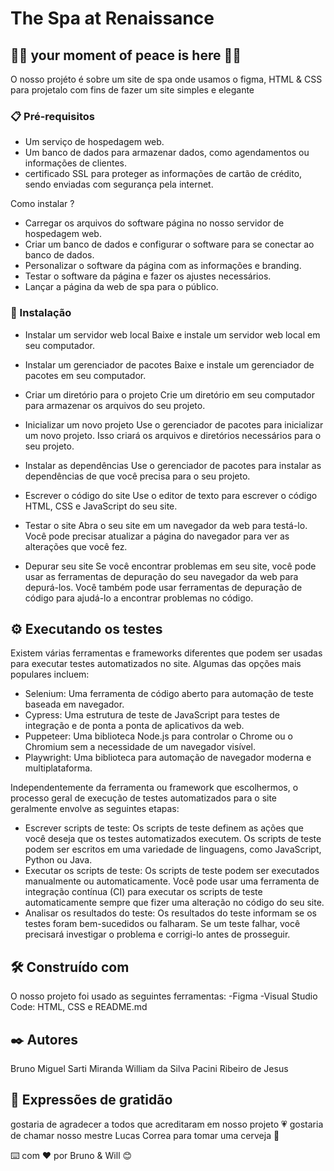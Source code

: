 <!-- titulo -->
#  The Spa at Renaissance 
## 💆‍♂️ your moment of peace is here 💆‍♀️
O nosso projéto é sobre um site de spa onde usamos o figma, HTML & CSS para projetalo com fins de fazer um site simples e elegante

<!-- pré-requisitos -->
### 📋 Pré-requisitos
- Um serviço de hospedagem web.
- Um banco de dados para armazenar dados, como agendamentos ou informações de clientes.
- certificado SSL para proteger as informações de cartão de crédito, sendo enviadas com segurança pela internet.

Como instalar ?
- Carregar os arquivos do software página no nosso servidor de hospedagem web.
- Criar um banco de dados e configurar o software para se conectar ao banco de dados.
- Personalizar o software da página com as informações e branding.
- Testar o software da página e fazer os ajustes necessários.
- Lançar a página da web de spa para o público.

### 🔧 Instalação
- Instalar um servidor web local
Baixe e instale um servidor web local em seu computador.

- Instalar um gerenciador de pacotes
Baixe e instale um gerenciador de pacotes em seu computador.

- Criar um diretório para o projeto
Crie um diretório em seu computador para armazenar os arquivos do seu projeto.

- Inicializar um novo projeto
Use o gerenciador de pacotes para inicializar um novo projeto.
Isso criará os arquivos e diretórios necessários para o seu projeto.

- Instalar as dependências
Use o gerenciador de pacotes para instalar as dependências de que você precisa para o seu projeto.

- Escrever o código do site
Use o editor de texto para escrever o código HTML, CSS e JavaScript do seu site.

- Testar o site
Abra o seu site em um navegador da web para testá-lo.
Você pode precisar atualizar a página do navegador para ver as alterações que você fez.

- Depurar seu site
Se você encontrar problemas em seu site, você pode usar as ferramentas de depuração do seu navegador da web para depurá-los.
Você também pode usar ferramentas de depuração de código para ajudá-lo a encontrar problemas no código.

## ⚙️ Executando os testes
Existem várias ferramentas e frameworks diferentes que podem ser usadas para executar testes automatizados no site. Algumas das opções mais populares incluem:
- Selenium: Uma ferramenta de código aberto para automação de teste baseada em navegador.
- Cypress: Uma estrutura de teste de JavaScript para testes de integração e de ponta a ponta de aplicativos da web.
- Puppeteer: Uma biblioteca Node.js para controlar o Chrome ou o Chromium sem a necessidade de um navegador visível.
- Playwright: Uma biblioteca para automação de navegador moderna e multiplataforma.

Independentemente da ferramenta ou framework que escolhermos, o processo geral de execução de testes automatizados para o site geralmente envolve as seguintes etapas:

- Escrever scripts de teste: Os scripts de teste definem as ações que você deseja que os testes automatizados executem. Os scripts de teste podem ser escritos em uma variedade de linguagens, como JavaScript, Python ou Java.
- Executar os scripts de teste: Os scripts de teste podem ser executados manualmente ou automaticamente. Você pode usar uma ferramenta de integração contínua (CI) para executar os scripts de teste automaticamente sempre que fizer uma alteração no código do seu site.
- Analisar os resultados do teste: Os resultados do teste informam se os testes foram bem-sucedidos ou falharam. Se um teste falhar, você precisará investigar o problema e corrigi-lo antes de prosseguir.
 

## 🛠️ Construído com
O nosso projeto foi usado as seguintes ferramentas:
-Figma
-Visual Studio Code: HTML, CSS e README.md

 ## ✒️ Autores
 Bruno Miguel Sarti Miranda
 William da Silva Pacini Ribeiro de Jesus

 ## 🎁 Expressões de gratidão
 gostaria de agradecer a todos que acreditaram em nosso projeto 💗
 gostaria de chamar nosso mestre Lucas Correa para tomar uma cerveja 🍺

 ⌨️ com ❤️ por Bruno & Will  😊